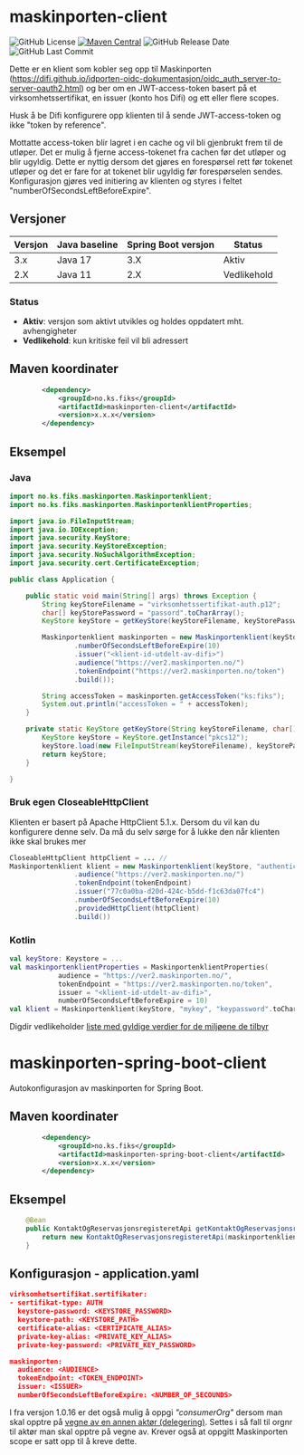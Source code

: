 # maskinporten-client
![GitHub License](https://img.shields.io/github/license/ks-no/fiks-maskinporten)
[![Maven Central](https://img.shields.io/maven-central/v/no.ks.fiks/maskinporten)](https://search.maven.org/artifact/no.ks.fiks/maskinporten)
![GitHub Release Date](https://img.shields.io/github/release-date/ks-no/fiks-maskinporten.svg)
![GitHub Last Commit](https://img.shields.io/github/last-commit/ks-no/fiks-maskinporten.svg)

Dette er en klient som kobler seg opp til Maskinporten (https://difi.github.io/idporten-oidc-dokumentasjon/oidc_auth_server-to-server-oauth2.html) og ber om en JWT-access-token basert på et virksomhetssertifikat, en issuer (konto hos Difi) og ett eller flere scopes.

Husk å be Difi konfigurere opp klienten til å sende JWT-access-token og ikke "token by reference".

Mottatte access-token blir lagret i en cache og vil bli gjenbrukt frem til de utløper. Det er mulig å fjerne access-tokenet fra cachen før det utløper og blir ugyldig. 
Dette er nyttig dersom det gjøres en forespørsel rett før tokenet utløper og det er fare for at tokenet blir ugyldig før forespørselen sendes. 
Konfigurasjon gjøres ved initiering av klienten og styres i feltet "numberOfSecondsLeftBeforeExpire".

## Versjoner

| Versjon | Java baseline | Spring Boot versjon | Status      | 
|---------|---------------|---------------------|-------------|
| 3.x     | Java 17       | 3.X                 | Aktiv       | 
| 2.X     | Java 11       | 2.X                 | Vedlikehold |

### Status
- **Aktiv**: versjon som aktivt utvikles og holdes oppdatert mht. avhengigheter
- **Vedlikehold**: kun kritiske feil vil bli adressert


## Maven koordinater
```xml
        <dependency>
            <groupId>no.ks.fiks</groupId>
            <artifactId>maskinporten-client</artifactId>
            <version>x.x.x</version>
        </dependency>
```

## Eksempel
### Java
```java
import no.ks.fiks.maskinporten.Maskinportenklient;
import no.ks.fiks.maskinporten.MaskinportenklientProperties;

import java.io.FileInputStream;
import java.io.IOException;
import java.security.KeyStore;
import java.security.KeyStoreException;
import java.security.NoSuchAlgorithmException;
import java.security.cert.CertificateException;

public class Application {

    public static void main(String[] args) throws Exception {
        String keyStoreFilename = "virksomhetssertifikat-auth.p12";
        char[] keyStorePassword = "passord".toCharArray();
        KeyStore keyStore = getKeyStore(keyStoreFilename, keyStorePassword);

        Maskinportenklient maskinporten = new Maskinportenklient(keyStore, "authentication certificate", keyStorePassword, MaskinportenklientProperties.builder()
                .numberOfSecondsLeftBeforeExpire(10)
                .issuer("<klient-id-utdelt-av-difi>")
                .audience("https://ver2.maskinporten.no/")
                .tokenEndpoint("https://ver2.maskinporten.no/token")
                .build());

        String accessToken = maskinporten.getAccessToken("ks:fiks");
        System.out.println("accessToken = " + accessToken);
    }

    private static KeyStore getKeyStore(String keyStoreFilename, char[] keyStorePassword) throws KeyStoreException, IOException, CertificateException, NoSuchAlgorithmException {
        KeyStore keyStore = KeyStore.getInstance("pkcs12");
        keyStore.load(new FileInputStream(keyStoreFilename), keyStorePassword);
        return keyStore;
    }

}
```
### Bruk egen CloseableHttpClient
Klienten er basert på Apache HttpClient 5.1.x. Dersom du vil kan du konfigurere denne selv. Da må du selv sørge for å lukke den når klienten ikke skal brukes mer
```java
CloseableHttpClient httpClient = ... // 
Maskinportenklient klient = new Maskinportenklient(keyStore, "authentication certificate", keyStorePassword, MaskinportenklientProperties.builder()
                .audience("https://ver2.maskinporten.no/")
                .tokenEndpoint(tokenEndpoint)
                .issuer("77c0a0ba-d20d-424c-b5dd-f1c63da07fc4")
                .numberOfSecondsLeftBeforeExpire(10)
                .providedHttpClient(httpClient)
                .build())        
```

### Kotlin
```kotlin
val keyStore: Keystore = ...
val maskinportenklientProperties = MaskinportenklientProperties(
            audience = "https://ver2.maskinporten.no/",
            tokenEndpoint = "https://ver2.maskinporten.no/token",
            issuer = "<klient-id-utdelt-av-difi>",
            numberOfSecondsLeftBeforeExpire = 10)
val klient = Maskinportenklient(keyStore, "mykey", "keypassword".toCharArray(), maskinportenklientProperties)            
```
Digdir vedlikeholder [liste med gyldige verdier for de miljøene de tilbyr](https://docs.digdir.no/maskinporten_func_wellknown.html)


# maskinporten-spring-boot-client
Autokonfigurasjon av maskinporten for Spring Boot.

## Maven koordinater
```xml
        <dependency>
            <groupId>no.ks.fiks</groupId>
            <artifactId>maskinporten-spring-boot-client</artifactId>
            <version>x.x.x</version>
        </dependency>
```
## Eksempel
```java
    @Bean
    public KontaktOgReservasjonsregisteretApi getKontaktOgReservasjonsregisteretApi(Maskinportenklient maskinportenklient) {
        return new KontaktOgReservasjonsregisteretApi(maskinportenklient);
    }
```

## Konfigurasjon - application.yaml
```json
virksomhetsertifikat.sertifikater:
- sertifikat-type: AUTH
  keystore-password: <KEYSTORE_PASSWORD>
  keystore-path: <KEYSTORE_PATH>
  certificate-alias: <CERTIFICATE_ALIAS>
  private-key-alias: <PRIVATE_KEY_ALIAS>
  private-key-password: <PRIVATE_KEY_PASSWORD>

maskinporten:
  audience: <AUDIENCE>
  tokenEndpoint: <TOKEN_ENDPOINT>
  issuer: <ISSUER>
  numberOfSecondsLeftBeforeExpire: <NUMBER_OF_SECOUNDS>
```
I fra versjon 1.0.16 er det også mulig å oppgi _"consumerOrg"_ dersom man skal opptre på [vegne av en annen aktør (delegering)](https://difi.github.io/felleslosninger/maskinporten_func_delegering.html). Settes i så fall til orgnr til aktør man skal opptre på vegne av. Krever også at oppgitt Maskinporten scope er satt opp til å kreve dette.
